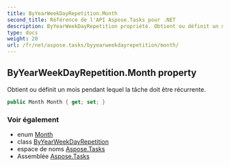 ```yaml
---
title: ByYearWeekDayRepetition.Month
second_title: Référence de l'API Aspose.Tasks pour .NET
description: ByYearWeekDayRepetition propriété. Obtient ou définit un mois pendant lequel la tâche doit être récurrente.
type: docs
weight: 20
url: /fr/net/aspose.tasks/byyearweekdayrepetition/month/
---
```

## ByYearWeekDayRepetition.Month property

Obtient ou définit un mois pendant lequel la tâche doit être récurrente.

```csharp
public Month Month { get; set; }
```

### Voir également

* enum [Month](../../month/)
* class [ByYearWeekDayRepetition](../)
* espace de noms [Aspose.Tasks](../../byyearweekdayrepetition/)
* Assemblée [Aspose.Tasks](../../../)



